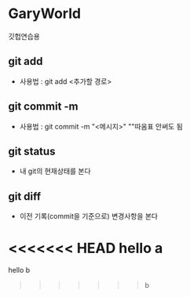 # GaryWorld

깃헙연습용

## git add

- 사용법 : git add <추가할 경로>

## git commit -m

- 사용법 : git commit -m "<메시지>"
  ""따옴표 안써도 됨

## git status

- 내 git의 현재상태를 본다

## git diff

- 이전 기록(commit을 기준으로) 변경사항을 본다

<<<<<<< HEAD
hello a
=======
hello b
>>>>>>> b
